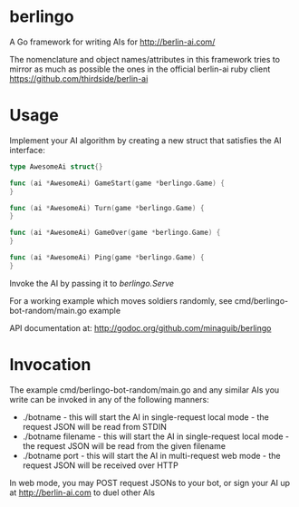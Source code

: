 berlingo
========

A Go framework for writing AIs for http://berlin-ai.com/

The nomenclature and object names/attributes in this framework tries to mirror as much as possible the ones in the official berlin-ai ruby client https://github.com/thirdside/berlin-ai


Usage
=====
Implement your AI algorithm by creating a new struct that satisfies the AI interface:
```go
type AwesomeAi struct{}

func (ai *AwesomeAi) GameStart(game *berlingo.Game) {
}

func (ai *AwesomeAi) Turn(game *berlingo.Game) {
}

func (ai *AwesomeAi) GameOver(game *berlingo.Game) {
}

func (ai *AwesomeAi) Ping(game *berlingo.Game) {
}

```

Invoke the AI by passing it to _berlingo.Serve_

For a working example which moves soldiers randomly, see cmd/berlingo-bot-random/main.go example

API documentation at: http://godoc.org/github.com/minaguib/berlingo

Invocation
==========
The example cmd/berlingo-bot-random/main.go and any similar AIs you write can be invoked in any of the following manners:
 * ./botname            - this will start the AI in single-request local mode - the request JSON will be read from STDIN
 * ./botname filename   - this will start the AI in single-request local mode - the request JSON will be read from the given filename
 * ./botname port       - this will start the AI in multi-request web mode    - the request JSON will be received over HTTP

In web mode, you may POST request JSONs to your bot, or sign your AI up at http://berlin-ai.com to duel other AIs
